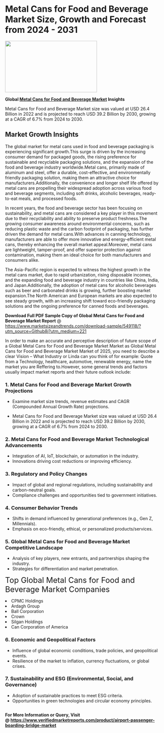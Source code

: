 <H1>Metal Cans for Food and Beverage Market Size, Growth and Forecast from 2024 - 2031</H1><img class="aligncenter size-medium wp-image-584254" src="https://thirdeyenews.in/wp-content/uploads/2024/09/Global-Market-Research-300x168.jpeg" alt="" width="300" height="168" /><p><strong>Global&nbsp;<a href="https://www.marketsizeandtrends.com/download-sample/549118/?utm_source=Github8j?utm_medium=221">Metal Cans for Food and Beverage Market</a> Insights</strong></p><p>Metal Cans for Food and Beverage Market size was valued at USD 26.4 Billion in 2022 and is projected to reach USD 39.2 Billion by 2030, growing at a CAGR of 6.7% from 2024 to 2030.</p><p><h2>Market Growth Insights</h2> <p>The global market for metal cans used in food and beverage packaging is experiencing significant growth.This surge is driven by the increasing consumer demand for packaged goods, the rising preference for sustainable and recyclable packaging solutions, and the expansion of the food and beverage industry worldwide.Metal cans, primarily made of aluminum and steel, offer a durable, cost-effective, and environmentally friendly packaging solution, making them an attractive choice for manufacturers.Additionally, the convenience and longer shelf life offered by metal cans are propelling their widespread adoption across various food and beverage segments, including soft drinks, alcoholic beverages, ready-to-eat meals, and processed foods.</p> <p></p> <p>In recent years, the food and beverage sector has been focusing on sustainability, and metal cans are considered a key player in this movement due to their recyclability and ability to preserve product freshness.The growing consumer awareness around environmental concerns, such as reducing plastic waste and the carbon footprint of packaging, has further driven the demand for metal cans.With advances in canning technology, manufacturers are able to offer more innovative and energy-efficient metal cans, thereby enhancing the overall market appeal.Moreover, metal cans are lightweight, tamper-proof, and offer superior protection against contamination, making them an ideal choice for both manufacturers and consumers alike.</p> <p>The Asia-Pacific region is expected to witness the highest growth in the metal cans market, due to rapid urbanization, rising disposable incomes, and the expanding food and beverage industry in countries like China, India, and Japan.Additionally, the adoption of metal cans for alcoholic beverages such as beer and carbonated drinks is growing, further boosting market expansion.The North American and European markets are also expected to see steady growth, with an increasing shift toward eco-friendly packaging solutions and the ongoing preference for canned foods and beverages.</p> <p></p><p><span class=""><strong>Download Full PDF Sample Copy of Global Metal Cans for Food and Beverage Market Report</strong> @ <a href="https://www.marketsizeandtrends.com/download-sample/549118/?utm_source=Github8j?utm_medium=221" target="_blank">https://www.marketsizeandtrends.com/download-sample/549118/?utm_source=Github8j?utm_medium=221</a></span></p><p>In order to make an accurate and perceptive description of future scope of a Global&nbsp;Metal Cans for Food and Beverage Market Market as Global&nbsp;Metal Cans for Food and Beverage Market Market of 2025, you need to describe a clear Vision &ndash; What Industry or Linda can you think of for example: Quote from a Technology, healthcare, automotive, renewable energy, name the market you are Reffering to.However, some general trends and factors usually impact market reports and their future outlook include:</p><h3>1.&nbsp;<strong>Metal Cans for Food and Beverage Market Growth Projections</strong></h3><ul><li>Examine market size trends, revenue estimates and CAGR (Compounded Annual Growth Rate) projections.</li><li><p>Metal Cans for Food and Beverage Market size was valued at USD 26.4 Billion in 2022 and is projected to reach USD 39.2 Billion by 2030, growing at a CAGR of 6.7% from 2024 to 2030.</p></li></ul><h3>2.&nbsp;<strong>Metal Cans for Food and Beverage Market Technological Advancements</strong></h3><ul><li>Integration of AI, IoT, blockchain, or automation in the industry.</li><li>Innovations driving cost reductions or improving efficiency.</li></ul><h3>3.&nbsp;<strong>Regulatory and Policy Changes</strong></h3><ul><li>Impact of global and regional regulations, including sustainability and carbon-neutral goals.</li><li>Compliance challenges and opportunities tied to government initiatives.</li></ul><h3>4.&nbsp;<strong>Consumer Behavior Trends</strong></h3><ul><li>Shifts in demand influenced by generational preferences (e.g., Gen Z, Millennials).</li><li>Emphasis on eco-friendly, ethical, or personalized products/services.</li></ul><h3>5.&nbsp;<strong>Global Metal Cans for Food and Beverage Market Competitive Landscape</strong></h3><ul><li>Analysis of key players, new entrants, and partnerships shaping the industry.</li><li>Strategies for differentiation and market penetration.</li></ul><p data-pm-slice="1 1 []"><span style="color: inherit; font-family: inherit; font-size: 25px;">Top Global Metal Cans for Food and Beverage Market Companies</span></p><div class="" data-test-id=""><p><li>CPMC Holdings</li><li> Ardagh Group</li><li> Ball Corporation</li><li> Crown</li><li> Silgan Holdings</li><li> Can Corporation of America</li></p></div><h3>6.&nbsp;<strong>Economic and Geopolitical Factors</strong></h3><ul><li>Influence of global economic conditions, trade policies, and geopolitical events.</li><li>Resilience of the market to inflation, currency fluctuations, or global crises.</li></ul><h3>7.&nbsp;<strong>Sustainability and ESG (Environmental, Social, and Governance)</strong></h3><ul><li>Adoption of sustainable practices to meet ESG criteria.</li><li>Opportunities in green technologies and circular economy principles.</li></ul><h2><strong style="font-size: 14px;">For More Information or Query, Visit @&nbsp;</strong><a style="background-color: #ffffff; font-size: 14px;" href="https://www.marketsizeandtrends.com/report/metal-cans-for-food-and-beverage-market/" target="_blank">https://www.verifiedmarketreports.com/product/airport-passenger-boarding-bridge-market</a></h2>